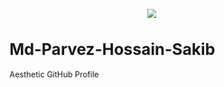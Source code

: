 <p align="center">
  <img src="https://capsule-render.vercel.app/api?text=Welcome%20Everyone!🤖&desc=Let's%20Explore%20the%20World%20Together%20🌍&animation=fadeIn&type=waving&color=gradient&height=200&fontColor=ffffff&descAlign=50&descAlignY=70"/>
</p>




# Md-Parvez-Hossain-Sakib
Aesthetic GitHub Profile
